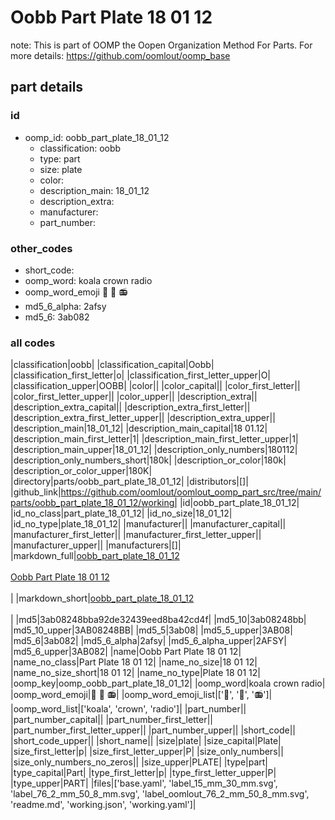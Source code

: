 # Oobb Part Plate 18 01 12  

note: This is part of OOMP the Oopen Organization Method For Parts. For more details: https://github.com/oomlout/oomp_base

##  part details





### id
* oomp_id: oobb_part_plate_18_01_12
  * classification: oobb
  * type: part
  * size: plate
  * color: 
  * description_main: 18_01_12
  * description_extra: 
  * manufacturer: 
  * part_number: 

### other_codes
* short_code: 
* oomp_word: koala crown radio
* oomp_word_emoji :koala: :crown: :radio:
* md5_6_alpha: 2afsy
* md5_6: 3ab082

### all codes 
|classification|oobb|
|classification_capital|Oobb|
|classification_first_letter|o|
|classification_first_letter_upper|O|
|classification_upper|OOBB|
|color||
|color_capital||
|color_first_letter||
|color_first_letter_upper||
|color_upper||
|description_extra||
|description_extra_capital||
|description_extra_first_letter||
|description_extra_first_letter_upper||
|description_extra_upper||
|description_main|18_01_12|
|description_main_capital|18 01.12|
|description_main_first_letter|1|
|description_main_first_letter_upper|1|
|description_main_upper|18_01_12|
|description_only_numbers|180112|
|description_only_numbers_short|180k|
|description_or_color|180k|
|description_or_color_upper|180K|
|directory|parts/oobb_part_plate_18_01_12|
|distributors|[]|
|github_link|https://github.com/oomlout/oomlout_oomp_part_src/tree/main/parts/oobb_part_plate_18_01_12/working|
|id|oobb_part_plate_18_01_12|
|id_no_class|part_plate_18_01_12|
|id_no_size|18_01_12|
|id_no_type|plate_18_01_12|
|manufacturer||
|manufacturer_capital||
|manufacturer_first_letter||
|manufacturer_first_letter_upper||
|manufacturer_upper||
|manufacturers|[]|
|markdown_full|[oobb_part_plate_18_01_12](https://github.com/oomlout/oomlout_oomp_part_src/tree/main/parts/oobb_part_plate_18_01_12/working)<br>[](https://github.com/oomlout/oomlout_oomp_part_src/tree/main/parts/oobb_part_plate_18_01_12/working)<br>[Oobb Part Plate 18 01 12](https://github.com/oomlout/oomlout_oomp_part_src/tree/main/parts/oobb_part_plate_18_01_12/working)<br><br>|
|markdown_short|[oobb_part_plate_18_01_12](https://github.com/oomlout/oomlout_oomp_part_src/tree/main/parts/oobb_part_plate_18_01_12/working)<br><br>|
|md5|3ab08248bba92de32439eed8ba42cd4f|
|md5_10|3ab08248bb|
|md5_10_upper|3AB08248BB|
|md5_5|3ab08|
|md5_5_upper|3AB08|
|md5_6|3ab082|
|md5_6_alpha|2afsy|
|md5_6_alpha_upper|2AFSY|
|md5_6_upper|3AB082|
|name|Oobb Part Plate 18 01 12|
|name_no_class|Part Plate 18 01 12|
|name_no_size|18 01 12|
|name_no_size_short|18 01 12|
|name_no_type|Plate 18 01 12|
|oomp_key|oomp_oobb_part_plate_18_01_12|
|oomp_word|koala crown radio|
|oomp_word_emoji|:koala: :crown: :radio:|
|oomp_word_emoji_list|[':koala:', ':crown:', ':radio:']|
|oomp_word_list|['koala', 'crown', 'radio']|
|part_number||
|part_number_capital||
|part_number_first_letter||
|part_number_first_letter_upper||
|part_number_upper||
|short_code||
|short_code_upper||
|short_name||
|size|plate|
|size_capital|Plate|
|size_first_letter|p|
|size_first_letter_upper|P|
|size_only_numbers||
|size_only_numbers_no_zeros||
|size_upper|PLATE|
|type|part|
|type_capital|Part|
|type_first_letter|p|
|type_first_letter_upper|P|
|type_upper|PART|
|files|['base.yaml', 'label_15_mm_30_mm.svg', 'label_76_2_mm_50_8_mm.svg', 'label_oomlout_76_2_mm_50_8_mm.svg', 'readme.md', 'working.json', 'working.yaml']|
